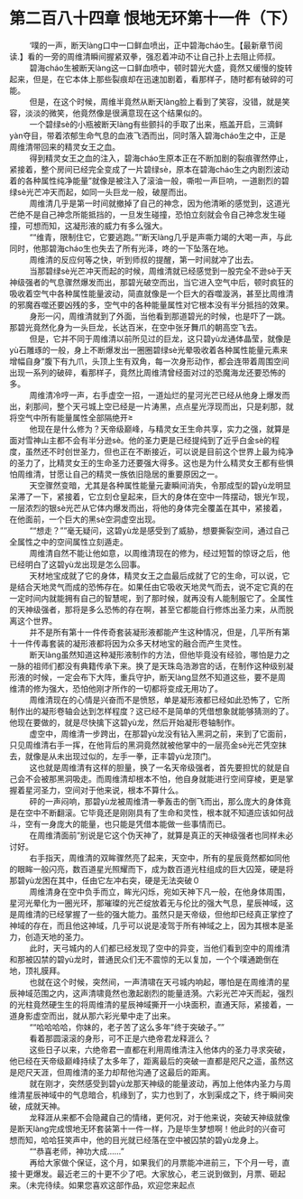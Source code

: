 <h1>第二百八十四章 恨地无环第十一件（下）</h1>
<div id="content">&nbsp&nbsp&nbsp&nbsp&nbsp&nbsp&nbsp&nbsp
 ‘噗的一声，断天làng口中一口鲜血喷出，正中碧海cháo生。【最新章节阅读.】看的一旁的周维清瞬间握紧双拳，强忍着冲动不让自己扑上去阻止师叔。
 <br/>&nbsp&nbsp&nbsp&nbsp&nbsp&nbsp&nbsp&nbsp
 碧海cháo生被断天làng这一口鲜血喷中，顿时碧光大盛，竟然又缓慢的旋转起来，但是，在它本体上那些裂痕却在迅速加剧着，看那样子，随时都有破碎的可能。
 <br/>&nbsp&nbsp&nbsp&nbsp&nbsp&nbsp&nbsp&nbsp
 但是，在这个时候，周维半竟然从断天làng脸上看到了笑容，没错，就是笑容，淡淡的微笑，他竟然像是很满意现在这个结果似的。
 <br/>&nbsp&nbsp&nbsp&nbsp&nbsp&nbsp&nbsp&nbsp
 一个碧绿sè的小瓶被断天làng有些颤抖的手取了出来，瓶盖开启，三滴鲜yàn夺目，带着浓郁生命气息的血液飞洒而出，同时落入碧海cháo生之中，正是周维清带回来的精灵女王之血。
 <br/>&nbsp&nbsp&nbsp&nbsp&nbsp&nbsp&nbsp&nbsp
 得到精灵女王之血的注入，碧海cháo生原本正在不断加剧的裂痕骤然停止，紧接着，整个房间已经完全变成了一片碧绿sè，原本在碧海cháo生之内剧烈波动着的各种属性纯净能量”就像是被注入了滚油一般，嘶啦一声巨响，一道剧烈的碧绿sè光芒冲天而起，如同一头巨龙一般，破屋而出。
 <br/>&nbsp&nbsp&nbsp&nbsp&nbsp&nbsp&nbsp&nbsp
 周维清几乎是第一时间就撤掉了自己的神念，因为他清晰的感觉到，这道光芒绝不是自己神念所能抵挡的，一旦发生碰撞，恐怕立刻就会令自己神念发生碰撞，可想而知，这凝形液的威力有多么强大。
 <br/>&nbsp&nbsp&nbsp&nbsp&nbsp&nbsp&nbsp&nbsp
 ““维青，限制住它，它要逃跑。””断天làng几乎是声嘶力竭的大喝一声，与此同时，他那碧海cháo生也失去了所有光泽，咚的一下坠落在地。
 <br/>&nbsp&nbsp&nbsp&nbsp&nbsp&nbsp&nbsp&nbsp
 周维清的反应何等之快，听到师叔的提醒，第一时间就冲了出去。
 <br/>&nbsp&nbsp&nbsp&nbsp&nbsp&nbsp&nbsp&nbsp
 当那碧绿sè光芒冲天而起的时候，周维清就已经感觉到一股完全不逊sè于天神级强者的气息骤然爆发而出，那碧光破空而出，当它进入空气中后，顿时疯狂的吸收着空气中各种属性能量波动，简直就像是一个巨大的吞噬漩涡，甚至比周维清的邪魔吞噬还要凶残的多，空气中的各种能量属性对它根本没有半分抵挡的效果。
 <br/>&nbsp&nbsp&nbsp&nbsp&nbsp&nbsp&nbsp&nbsp
 身形一闪，周维清就到了外面，当他看到那道碧光的时候，也是吓了一跳。那碧光竟然化身为一头巨龙，长达百米，在空中张牙舞爪的朝高空飞去。
 <br/>&nbsp&nbsp&nbsp&nbsp&nbsp&nbsp&nbsp&nbsp
 但是，它并不同于周维清以前所见过的巨龙，这只碧yù龙通体晶莹，就像是yù石雕琢的一般，身上不断爆发出一圈圈碧绿sè光晕吸收着各种属性能量元素来增幅自身”腹下有九爪，头顶上生有双角，每一次身形动作，都会连带着周围空间出现一系列的破碎，看那样子，竟然比周维清曾经面对过的恐魔海龙还要恐怖的多。
 <br/>&nbsp&nbsp&nbsp&nbsp&nbsp&nbsp&nbsp&nbsp
 周维清冷哼一声，右手虚空一招，一道灿烂的星河光芒已经从他身上爆发而出，刹那间，整个天弓城上空已经是一片涛黑，点点星光浮现而出，只是刹那，就将空气中所有能量属性全部隔绝开
 <br/>&nbsp&nbsp&nbsp&nbsp&nbsp&nbsp&nbsp&nbsp
 他现在是什么修为？天帝级巅峰，与精灵女王生命共享，实力之强，就算是面对雪神山主都不会有半分逊sè。他的圣力更是已经提纯到了近乎白金sè的程度，虽然还不时创世圣力，但也正在不断接近，可以说是目前这个世界上最为纯净的圣力了，比精灵女王的生命圣力还要强大得多。这也是为什么精灵女王都有些惧怕周维清，甘愿让自己的精灵一族依旧隐居的重要原因之一。
 <br/>&nbsp&nbsp&nbsp&nbsp&nbsp&nbsp&nbsp&nbsp
 天空骤然变暗，尤其是各种属性能量元妻瞬间消失，令那成型的碧yù龙明显呆滞了一下，紧接着，它立刻仓皇起来，巨大的身体在空中一阵摆动，银光乍现，一层浓烈的银sè光芒从它体内爆发而出，将他的身体完全覆盖在其中，紧接着，在他面前，一个巨大的黑sè空洞虚空出现。
 <br/>&nbsp&nbsp&nbsp&nbsp&nbsp&nbsp&nbsp&nbsp
 ““想走？””毫无疑问，这碧yù龙是感受到了威胁，想要撕裂空间，通过自己全属性之中的空间属性立刻遁走。
 <br/>&nbsp&nbsp&nbsp&nbsp&nbsp&nbsp&nbsp&nbsp
 周维清自然不能让他如意，以周维清现在的修为，经过短暂的惊讶之后，他已经明白了这碧yù龙出现是怎么回事。
 <br/>&nbsp&nbsp&nbsp&nbsp&nbsp&nbsp&nbsp&nbsp
 天材地宝成就了它的身体，精灵女王之血最后成就了它的生命，可以说，它是结合天地灵气而成的恐怖存在。如果任由它吸收天地灵气而去，说不定它真的在一定时间内就能拥有自己的智慧呢，到了那时候，就再没有人能制服它了。全属性的天神级强者，那将是多么恐怖的存在啊，甚至它都能自行修炼出圣力来，从而脱离这个世界。
 <br/>&nbsp&nbsp&nbsp&nbsp&nbsp&nbsp&nbsp&nbsp
 并不是所有第十一件传奇套装凝形液都能产生这种情况，但是，几平所有第十一件传毒套装的凝形液都将因为众多天材地宝的融合而产生灵性。
 <br/>&nbsp&nbsp&nbsp&nbsp&nbsp&nbsp&nbsp&nbsp
 断天làng虽然知道这种凝形液制作的方法，但他毕竟没有经验，哪怕是力之一脉的祖师们都没有典籍传承下来。换了是天珠岛浩渺宫的话，在制作这种级别凝形液的时候，一定会布下大阵，重兵守护，断天làng显然不知道这些，要不是周维清的修为强大，恐怕他刚才所作的一切都将变成无用功了。
 <br/>&nbsp&nbsp&nbsp&nbsp&nbsp&nbsp&nbsp&nbsp
 周维清现在的心情是兴奋而不是愤怒，单是凝形液都已经如此恐怖了，它所制作出的凝形卷轴会达到怎样程度？这已经不是简单的凭借想象就能够猜测的了。他现在要做的，就是尽快擒下这碧yù龙，然后开始凝形卷轴制作。
 <br/>&nbsp&nbsp&nbsp&nbsp&nbsp&nbsp&nbsp&nbsp
 虚空中，周维清一步跨出，在那碧yù龙没有钻入黑洞之前，来到了它面前，只见周维清右手一挥，在他背后的黑洞竟然就被他掌中的一层亮金sè光芒凭空抹去，就像是从未出现过似的，左手一拳，正丰碧yù龙顶门。
 <br/>&nbsp&nbsp&nbsp&nbsp&nbsp&nbsp&nbsp&nbsp
 这也就是周维清有这样的胆量，换了一名天帝级强者，首先要担忧的就是自己会不会被那黑洞吸走。而周维清却根本不怕，他自身就能进行空间穿棱，更是掌握着星河圣力，空间对于他来说，根本不算什么。
 <br/>&nbsp&nbsp&nbsp&nbsp&nbsp&nbsp&nbsp&nbsp
 砰的一声闷响，那碧yù龙被周维清一拳轰击的倒飞而出，那么庞大的身体竟是在空中不断翻滚。它毕竟还是刚刚具有了生命和灵性，根本就不知道应该如何战斗，空有一身庞大的能量，也只能是凭借本能做一些事情而已。
 <br/>&nbsp&nbsp&nbsp&nbsp&nbsp&nbsp&nbsp&nbsp
 在周维清面前”别说是它这个伪天神了，就算是真正的天神级强者也同样未必讨好。
 <br/>&nbsp&nbsp&nbsp&nbsp&nbsp&nbsp&nbsp&nbsp
 右手指天，周维清的双眸骤然亮了起来，天空中，所有的星辰竟然都如同他的眼眸一般闪亮，数百道星光照耀而下，成为数百道光柱组成的巨大囚笼，硬是将那碧yù龙困在其中，任由它左冲右突，硬是无法突破０
 <br/>&nbsp&nbsp&nbsp&nbsp&nbsp&nbsp&nbsp&nbsp
 周维清身在空中负手而立，眸光闪烁，宛如天神下凡一般，在他身体周围，星河光晕化为一圈光环，那璀璨的光芒绽放着无与伦比的强大气息，星辰神域，这是周维清的已经掌握了一些的强大能力。虽然只是天帝级，但他却已经真正掌控了神域的存在，而且他这神域，几乎可以说是凌驾于所有神域之上，因为其根本是圣力，创造天地的圣力。
 <br/>&nbsp&nbsp&nbsp&nbsp&nbsp&nbsp&nbsp&nbsp
 此时，天弓城内的人们都已经发现了空中的异变，当他们看到空中的周维清和那被囚禁的碧yù龙时，普通民众们无不震惊的无以复加，一个个噗通跪倒在地，顶礼膜拜。
 <br/>&nbsp&nbsp&nbsp&nbsp&nbsp&nbsp&nbsp&nbsp
 也就在这个时候，突然间，一声清啸在天弓城内响起，哪怕是在周维清的星辰神域范围之内，这声清啸竟然也激起剧烈的能量涟漪。六彩光芒冲天而起，强烈的光柱竟然硬生生的将周维清的星辰神域撕开一小块面积，直通天际，紧接着，一道身影虚空而出，就从那六彩光晕中走了出来。
 <br/>&nbsp&nbsp&nbsp&nbsp&nbsp&nbsp&nbsp&nbsp
 ““哈哈哈哈，你妹的，老子苦了这么多年”终于突破子。””
 <br/>&nbsp&nbsp&nbsp&nbsp&nbsp&nbsp&nbsp&nbsp
 看着那圆滚滚的身形，可不正是六绝帝君龙释涯么？
 <br/>&nbsp&nbsp&nbsp&nbsp&nbsp&nbsp&nbsp&nbsp
 这些日子以来，六绝帝君一直都在利用周维清注入他体内的圣力寻求突破，他已经在天帝级巅峰持续了太多年了，距离最后的突破一直都是咫尺之遥，虽然这是咫尺天涯，但周维清的圣力却帮他沟通了这最后的距离。
 <br/>&nbsp&nbsp&nbsp&nbsp&nbsp&nbsp&nbsp&nbsp
 就在刚才，突然感受到碧yù龙那天神级的能量波动，再加上他体内圣力与周维清星辰神域中的气息暗合，机缘到了，实力也到了，水到渠成之下，终于瞬间突破，成就天神。
 <br/>&nbsp&nbsp&nbsp&nbsp&nbsp&nbsp&nbsp&nbsp
 龙释涯从来都不会隐藏自己的情绪，更何况，对于他来说，突破天神级就像是断天làng完成恨地无环套装第十一件一样，乃是毕生梦想啊！他此时的兴奋可想而知，哈哈狂笑声中，他的目光就已经落在空中被囚禁的碧yù龙身上。
 <br/>&nbsp&nbsp&nbsp&nbsp&nbsp&nbsp&nbsp&nbsp
 ““恭喜老师，神功大成……”
 <br/>&nbsp&nbsp&nbsp&nbsp&nbsp&nbsp&nbsp&nbsp
 再给大家做个保证，这个月，如果我们的月票能冲进前三，下个月一号，直接十更爆发。最近老三的十更不少了吧。大家放心，老三说到做到，月票、砸起来。（未完待续。如果您喜欢这部作品，欢迎您来起点
 <br/>&nbsp&nbsp&nbsp&nbsp&nbsp&nbsp&nbsp&nbsp
 <br/>&nbsp&nbsp&nbsp&nbsp&nbsp&nbsp&nbsp&nbsp
</div>
